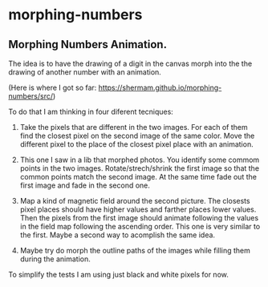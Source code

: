 # morphing-numbers
## Morphing Numbers Animation.

The idea is to have the drawing of a digit in the canvas morph into the the drawing of another number with an animation.

(Here is where I got so far: https://shermam.github.io/morphing-numbers/src/)

To do that I am thinking in four diferent tecniques:

1. Take the pixels that are different in the two images. For each of them find the closest pixel on the second image of the same color. Move the different pixel to the place of the closest pixel place with an animation.

2. This one I saw in a lib that morphed photos. You identify some commom points in the two images. Rotate/strech/shrink the first image so that the common points match the second image. At the same time fade out the first image and fade in the second one.

3. Map a kind of magnetic field around the second picture. The closests pixel places should have higher values and farther places lower values. Then the pixels from the first image should animate following the values in the field map following the ascending order. This one is very similar to the first. Maybe a second way to acomplish the same idea.

4. Maybe try do morph the outline paths of the images while filling them during the animation.

To simplify the tests I am using just black and white pixels for now.

